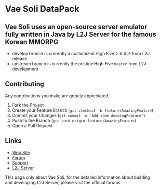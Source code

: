 Vae Soli DataPack
==============

Vae Soli uses an open-source server emulator fully written in Java by L2J Server for the famous Korean MMORPG
--------------
- develop branch is currently a customized High Five `2.6.0.0` from L2J release
- upstream branch is currently the pristine High Five `master` from L2J development

Contributing
--------------
Any contributions you make are greatly appreciated.

1. Fork the Project
2. Create your Feature Branch (`git checkout -b feature/AmazingFeature`)
3. Commit your Changes (`git commit -m 'Add some AmazingFeature'`)
4. Push to the Branch (`git push origin feature/AmazingFeature`)
5. Open a Pull Request

Links
--------------
- <a href="https://vae-soli.fr">Web Site</a>
- <a href="https://forum.vae-soli.fr">Forum</a>
- <a href="https://support.vae-soli.fr">Support</a>
- <a href="https://www.l2jserver.com">L2J Server</a>

This page only about Vae Soli, for the detailed information about building and developing L2J Server, please visit the official forums.
